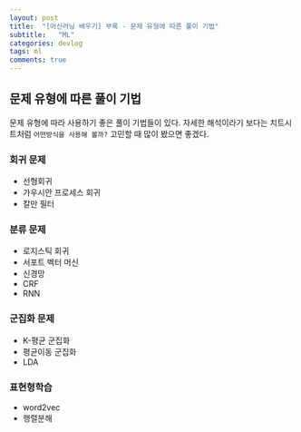 ```yaml
---
layout: post
title:  "[머신러닝 배우기] 부록 - 문제 유형에 따른 풀이 기법"
subtitle:   "ML"
categories: devlog
tags: ml
comments: true
---
```


## 문제 유형에 따른 풀이 기법

문제 유형에 따라 사용하기 좋은 풀이 기법들이 있다. 자세한 해석이라기 보다는 치트시트처럼 `어떤방식을 사용해 볼까?` 고민할 때 많이 봤으면 좋겠다.

### 회귀 문제

- 선형회귀
- 가우시안 프로세스 회귀
- 칼만 필터

### 분류 문제

- 로지스틱 회귀
- 서포트 벡터 머신
- 신경망
- CRF
- RNN

### 군집화 문제

- K-평균 군집화
- 평균이동 군집화
- LDA

### 표현형학습

- word2vec
- 행렬분해

